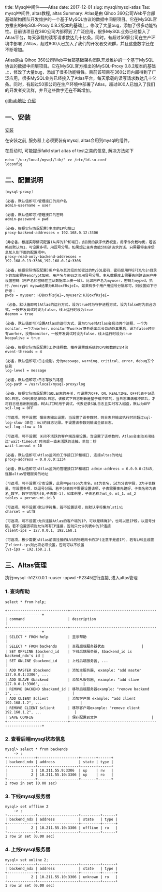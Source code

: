 title: Mysql中间件——Atlas
date: 2017-12-01
slug: mysql/mysql-atlas
Tas: mysql中间件, altas教程, altas
Summary: Atlas是由 Qihoo 360公司Web平台部基础架构团队开发维护的一个基于MySQL协议的数据中间层项目。它在MySQL官方推出的MySQL-Proxy 0.8.2版本的基础上，修改了大量bug，添加了很多功能特性。目前该项目在360公司内部得到了广泛应用，很多MySQL业务已经接入了Atlas平台，每天承载的读写请求数达几十亿条。同时，有超过50家公司在生产环境中部署了Atlas，超过800人已加入了我们的开发者交流群，并且这些数字还在不断增加。

Atlas是由 Qihoo 360公司Web平台部基础架构团队开发维护的一个基于MySQL协议的数据中间层项目。它在MySQL官方推出的MySQL-Proxy 0.8.2版本的基础上，修改了大量bug，添加了很多功能特性。目前该项目在360公司内部得到了广泛应用，很多MySQL业务已经接入了Atlas平台，每天承载的读写请求数达几十亿条。同时，有超过50家公司在生产环境中部署了Atlas，超过800人已加入了我们的开发者交流群，并且这些数字还在不断增加。

[github地址](https://github.com/Qihoo360/Atlas/)
[介绍](https://github.com/Qihoo360/Atlas/blob/master/README_ZH.md)


## 一、安装
[安装](https://github.com/Qihoo360/Atlas/wiki/Atlas%E7%9A%84%E5%AE%89%E8%A3%85)

在安装之前, 服务器上必须要装有mysql, altas会用到mysql的组件。

在启动时, 可能提示faild start altas of test之类的信息, 解决方法如下
```
echo '/usr/local/mysql/lib/' >> /etc/ld.so.conf
ldconfig
```

## 二、配置说明

```
[mysql-proxy]

(必备，默认值即可)管理接口的用户名
admin-username = user

(必备，默认值即可)管理接口的密码
admin-password = pwd

(必备，根据实际情况配置)主库的IP和端口
proxy-backend-addresses = 192.168.0.12:3306

(非必备，根据实际情况配置)从库的IP和端口，@后面的数字代表权重，用来作负载均衡，若省略则默认为1，可设置多项，用逗号分隔。如果想让主库也能分担读请求的话，只需要将主库信息加入到下面的配置项中。
proxy-read-only-backend-addresses = 192.168.0.13:3306,192.168.0.14:3306

(必备，根据实际情况配置)用户名与其对应的加密过的MySQL密码，密码使用PREFIX/bin目录下的加密程序encrypt加密，用户名与密码之间用冒号分隔。主从数据库上需要先创建该用户并设置密码（用户名和密码在主从数据库上要一致）。比如用户名为myuser，密码为mypwd，执行./encrypt mypwd结果为HJBoxfRsjeI=。如果有多个用户用逗号分隔即可。则设置如下行所示：
pwds = myuser: HJBoxfRsjeI=,myuser2:HJBoxfRsjeI=

（必备，默认值即可)Atlas的运行方式，设为true时为守护进程方式，设为false时为前台方式，一般开发调试时设为false，线上运行时设为true
daemon = true

(必备，默认值即可)设置Atlas的运行方式，设为true时Atlas会启动两个进程，一个为monitor，一个为worker，monitor在worker意外退出后会自动将其重启，设为false时只有worker，没有monitor，一般开发调试时设为false，线上运行时设为true
keepalive = true

(必备，根据实际情况配置)工作线程数，推荐设置成系统的CPU核数的2至4倍
event-threads = 4

(必备，默认值即可)日志级别，分为message、warning、critical、error、debug五个级别
log-level = message

(必备，默认值即可)日志存放的路径
log-path = /usr/local/mysql-proxy/log

(必备，根据实际情况配置)SQL日志的开关，可设置为OFF、ON、REALTIME，OFF代表不记录SQL日志，ON代表记录SQL日志，该模式下日志刷新是基于缓冲区的，当日志填满缓冲区后，才将日志信息刷到磁盘。REALTIME用于调试，代表记录SQL日志且实时写入磁盘，默认为OFF
sql-log = OFF

(可选项，可不设置）慢日志输出设置。当设置了该参数时，则日志只输出执行时间超过sql-log-slow（单位：ms)的日志记录。不设置该参数则输出全部日志。
sql-log-slow = 10

(可选项，可不设置）关闭不活跃的客户端连接设置。当设置了该参数时，Atlas会主动关闭经过'wait-timeout'时间后一直未活跃的连接。单位：秒
wait-timeout = 10

(必备，默认值即可)Atlas监听的工作接口IP和端口, 连接altas的地址
proxy-address = 0.0.0.0:1234

(必备，默认值即可)Atlas监听的管理接口IP和端口 admin-address = 0.0.0.0:2345, 连接altas管理服务的地址

(可选项，可不设置)分表设置，此例中person为库名，mt为表名，id为分表字段，3为子表数量，可设置多项，以逗号分隔，若不分表则不需要设置该项，子表需要事先建好，子表名称为表名_数字，数字范围为[0,子表数-1]，如本例里，子表名称为mt_0、mt_1、mt_2
tables = person.mt.id.3

(可选项，可不设置)默认字符集，若不设置该项，则默认字符集为latin1
charset = utf8

(可选项，可不设置)允许连接Atlas的客户端的IP，可以是精确IP，也可以是IP段，以逗号分隔，若不设置该项则允许所有IP连接，否则只允许列表中的IP连接
client-ips = 127.0.0.1, 192.168.1

(可选项，极少需要)Atlas前面挂接的LVS的物理网卡的IP(注意不是虚IP)，若有LVS且设置了client-ips则此项必须设置，否则可以不设置
lvs-ips = 192.168.1.1
```

## 三、Altas管理
执行mysql -h127.0.0.1 -uuser -ppwd -P2345进行连接, 进入altas管理

### 1. 查询帮助
```
select * from help;

+----------------------------+---------------------------------------------------------+
| command                    | description                                             |
+----------------------------+---------------------------------------------------------+
| SELECT * FROM help         | 显示帮助                                        |
| SELECT * FROM backends     | 查看后端服务器状态                 |
| SET OFFLINE $backend_id    | 下线后端服务器, $backend_id is backend_ndx's id |
| SET ONLINE $backend_id     | 上线后端服务器, ...                              |
| ADD MASTER $backend        | 添加主服务器, example: "add master 127.0.0.1:3306", ...               |
| ADD SLAVE $backend         | 添加从服务器, example: "add slave 127.0.0.1:3306", ...                |
| REMOVE BACKEND $backend_id | 移除后端服务器example: "remove backend 1", ...                        |
| ADD CLIENT $client         | 添加客户端 example: "add client 192.168.1.2", ...                  |
| REMOVE CLIENT $client      | 移除客户端example: "remove client 192.168.1.2", ...               |
| SAVE CONFIG                | 保存配置到文件                         |
+----------------------------+---------------------------------------------------------+
```

### 2. 查看后端mysql状态信息
```
mysql> select * from backends
    -> ;
+-------------+-------------------+-------+------+
| backend_ndx | address           | state | type |
+-------------+-------------------+-------+------+
|           1 | 10.211.55.9:3306  | up    | rw   |
|           2 | 10.211.55.10:3306 | up    | ro   |
+-------------+-------------------+-------+------+
2 rows in set (0.00 sec)
```

### 3. 下线mysql服务器
```
mysql> set offline 2
    -> ;
+-------------+-------------------+---------+------+
| backend_ndx | address           | state   | type |
+-------------+-------------------+---------+------+
|           2 | 10.211.55.10:3306 | offline | ro   |
+-------------+-------------------+---------+------+
1 row in set (0.00 sec)
```

### 4. 上线mysql服务器
```
mysql> set online 2;
+-------------+-------------------+---------+------+
| backend_ndx | address           | state   | type |
+-------------+-------------------+---------+------+
|           2 | 10.211.55.10:3306 | unknown | ro   |
+-------------+-------------------+---------+------+
1 row in set (0.00 sec)
```
